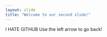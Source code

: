 ```yaml
---
layout: slide
title: "Welcome to our second slide!"
---
```

I HATE GITHUB
Use the left arrow to go back!
